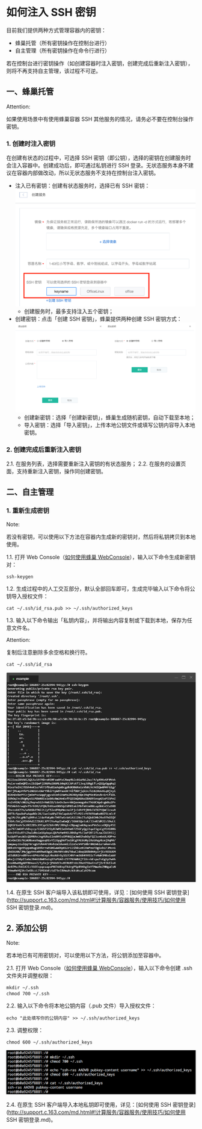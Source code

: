 # 如何注入 SSH 密钥

目前我们提供两种方式管理容器内的密钥：

* 蜂巢托管（所有密钥操作在控制台进行）
* 自主管理（所有密钥操作在命令行进行）

若在控制台进行密钥操作（如创建容器时注入密钥，创建完成后重新注入密钥），则将不再支持自主管理，该过程不可逆。


## 一、蜂巢托管

<span>Attention:</span><div class="alertContent">如果使用场景中有使用蜂巢容器 SSH 其他服务的情况，请务必不要在控制台操作密钥。</div>

### 1. 创建时注入密钥

在创建有状态的过程中，可选择 SSH 密钥（即公钥），选择的密钥在创建服务时会注入容器中。创建成功后，即可通过私钥进行 SSH 登录。无状态服务本身不建议在容器内部做改动，所以无状态服务不支持在控制台注入密钥。

* 注入已有密钥：创建有状态服务时，选择已有 SSH 密钥：![](../image/如何注入SSH密钥-选择注入密钥.png)
	* 创建服务时，最多支持注入五个密钥；
* 创建密钥：点击「创建 SSH 密钥」，蜂巢提供两种创建 SSH 密钥方式：
![](../image/创建服务-创建有状态服务-创建密钥.png)
	* 创建新密钥：选择「创建新密钥」，蜂巢生成随机密钥，自动下载至本地；
	* 导入密钥：选择「导入密钥」，上传本地公钥文件或填写公钥内容导入本地密钥。

### 2. 创建完成后重新注入密钥

2.1. 在服务列表，选择需要重新注入密钥的有状态服务；
2.2. 在服务的设置页面，支持重新注入密钥，操作同创建密钥。

## 二、自主管理

### 1. 重新生成密钥

<span>Note:</span><div class="alertContent">若没有密钥，可以使用以下方法在容器内生成新的密钥对，然后将私钥拷贝到本地使用。</div>

1.1. 打开 Web Console（[如何使用蜂巢 WebConsole](http://support.c.163.com/md.html#!计算服务/容器服务/使用技巧/如何使用蜂巢WebConsole.md)），输入以下命令生成新密钥对：

	ssh-keygen

1.2. 生成过程中的人工交互部分，默认全部回车即可，生成完毕输入以下命令将公钥导入授权文件：
	
	cat ~/.ssh/id_rsa.pub >> ~/.ssh/authorized_keys

1.3. 输入以下命令输出「私钥内容」，并将输出内容复制或下载到本地，保存为任意文件名。

<span>Attention:</span><div class="alertContent">复制后注意删除多余空格和换行符。</div>

	cat ~/.ssh/id_rsa

![](../image/如何使用SSH密钥登录-重新注入密钥.png)

1.4. 在原生 SSH 客户端导入该私钥即可使用，详见：[如何使用 SSH 密钥登录](http://support.c.163.com/md.html#!计算服务/容器服务/使用技巧/如何使用 SSH 密钥登录.md)。


## 2. 添加公钥

<span>Note:</span><div class="alertContent">若本地已有可用密钥对，可以使用以下方法，将公钥添加至容器中。</div>

2.1. 打开 Web Console（[如何使用蜂巢 WebConsole](http://support.c.163.com/md.html#!计算服务/容器服务/使用技巧/如何使用蜂巢WebConsole.md)），输入以下命令创建 .ssh 文件夹并调整权限：

	mkdir ~/.ssh
	chmod 700 ~/.ssh

2.2. 输入以下命令将本地公钥内容（.pub 文件）导入授权文件：

	echo "此处填写你的公钥内容" >> ~/.ssh/authorized_keys

2.3. 调整权限：

	chmod 600 ~/.ssh/authorized_keys

![](../image/如何注入SSH密钥-添加公钥.png)

2.4. 在原生 SSH 客户端导入本地私钥即可使用，详见：[如何使用 SSH 密钥登录](http://support.c.163.com/md.html#!计算服务/容器服务/使用技巧/如何使用 SSH 密钥登录.md)。










